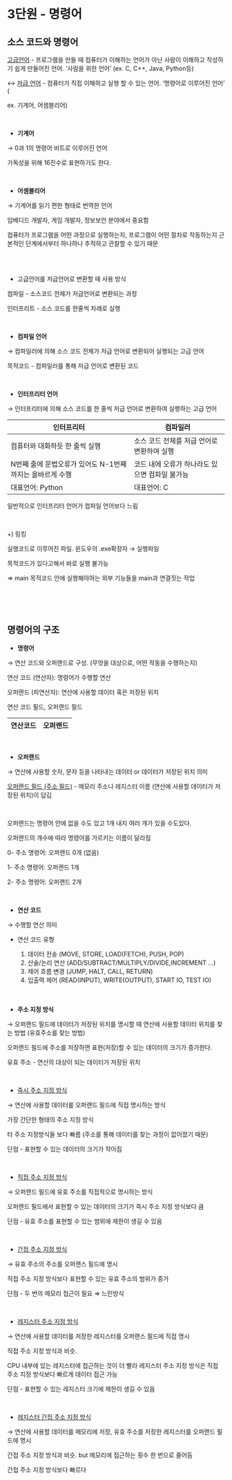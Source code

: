 # 3단원 - 명령어

## 소스 코드와 명령어

<u>고급언어</u> - 프로그램을 만들 때 컴퓨터가 이해하는 언어가 아닌 사람이 이해하고 작성하기 쉽게 만들어진 언어. ‘사람을 위한 언어’ (ex. C, C++, Java, Python등)

↔ <u>저급 언어</u> - 컴퓨터가 직접 이해하고 실행 할 수 있는 언어. ‘명령어로 이루어진 언어’ (

ex. 기계어, 어셈블리어)

<br>

- **기계어**

→ 0과 1의 명령어 비트로 이루어진 언어

가독성을 위해 16진수로 표현하기도 한다.

<br>

- **어셈블리어**

→ 기계어를 읽기 편한 형태로 번역한 언어

임베디드 개발자, 게임 개발자, 정보보안 분야에서 중요함

컴퓨터가 프로그램을 어떤 과정으로 실행하는지, 프로그램이 어떤 절차로 작동하는지 근본적인 단계에서부터 하나하나 추적하고 관찰할 수 있기 때문

<br>
<br>

- 고급언어를 저급언어로 변환할 때 사용 방식

컴파일 - 소스코드 전체가 저급언어로 변환되는 과정

인터프리트 - 소스 코드를 한줄씩 차례로 실행

<br>

- **컴파일 언어**

→ 컴파일러에 의해 소스 코드 전체가 저급 언어로 변환되어 실행되는 고급 언어

목적코드 - 컴파일러를 통해 저급 언어로 변환된 코드

<br>

- **인터프리터 언어**

→ 인터프리터에 의해 소스 코드를 한 줄씩 저급 언어로 변환하여 실행하는 고급 언어

| 인터프리터 | 컴파일러 |
| --- | --- |
| 컴퓨터와 대화하듯 한 줄씩 실행 | 소스 코드 전체를 저급 언어로 변환하여 실행 |
| N번째 줄에 문법오류가 있어도 N-1번째까지는 올바르게 수행 | 코드 내에 오류가 하나라도 있으면 컴파일 불가능 |
| 대표언어: Python | 대표언어: C |

일반적으로 인터프리터 언어가 컴파일 언어보다 느림

<br>

+) 링킹

실행코드로 이루어진 파일. 윈도우의 .exe확장자 → 실행파일

목적코드가 있다고해서 바로 실행 불가능

⇒ main 목적코드 안에 실행해야하는 외부 기능들을 main과 연결짓는 작업

<br>
<br>
<br>

## 명령어의 구조

- **명령어**

→ 연산 코드와 오퍼랜드로 구성. (무엇을 대상으로, 어떤 작동을 수행하는지)

연산 코드 (연산자): 명령어가 수행할 연산

오퍼랜드 (피연산자): 연산에 사용할 데이터 혹은 저장된 위치

연산 코드 필드, 오퍼랜드 필드

| 연산코드 | 오퍼랜드 |
| --- | --- |

<br>

- **오퍼랜드**

→ 연산에 사용할 숫자, 문자 등을 나타내는 데이터 or 데이터가 저장된 위치 의미

<u>오퍼랜드 필드 (주소 필드)</u> - 메모리 주소나 레지스터 이름 (연산에 사용할 데이터가 저장된 위치)이 담김

<br>

오퍼랜드는 명령어 안에 없을 수도 있고 1개 내지 여러 개가 있을 수도있다.

오퍼랜드의 개수에 따라 명령어를 가르키는 이름이 달라짐

0- 주소 명령어: 오퍼랜드 0개 (없음)

1- 주소 명령어: 오퍼랜드 1개

2- 주소 명령어: 오퍼랜드 2개

<br>

- **연산 코드**

→ 수행할 연산 의미

- 연산 코드 유형
    1. 데이터 전송 (MOVE, STORE, LOAD(FETCH), PUSH, POP)
    2. 산술/논리 연산 (ADD/SUBTRACT/MULTIPLY/DIVIDE,INCREMENT …)
    3. 제어 흐름 변경 (JUMP, HALT, CALL, RETURN)
    4. 입출력 제어 (READ(INPUT), WRITE(OUTPUT), START IO, TEST IO)

    <br>
    <br>

- **주소 지정 방식**

→ 오퍼랜드 필드에 데이터가 저장된 위치를 명시할 때 연산에 사용할 데이터 위치를 찾는 방법 (유효주소를 찾는 방법)

오퍼랜드 필드에 주소를 저장하면 표현(저장)할 수 있는 데이터의 크기가 증가한다.

유효 주소 - 연산의 대상이 되는 데이터가 저장된 위치

<br>

- <u>즉시 주소 지정 방식</u>

→ 연산에 사용할 데이터를 오퍼랜드 필드에 직접 명시하는 방식

가장 간단한 형태의 주소 지정 방식

타 주소 지정방식들 보다 빠름 (주소를 통해 데이터를 찾는 과정이 없어졌기 때문)

단점 - 표현할 수 있는 데이터의 크기가 작아짐

<br>

- <u>직접 주소 지정 방식</u>

→ 오퍼랜드 필드에 유효 주소를 직접적으로 명시하는 방식

오퍼랜드 필드에서 표현할 수 있는 데이터의 크기가 즉시 주소 지정 방식보다 큼

단점 - 유효 주소를 표현할 수 있는 범위에 제한이 생길 수 있음

<br>

- <u>간접 주소 지정 방식</u>

→ 유효 주소의 주소를 오퍼랜스 필드에 명시

직접 주소 지정 방식보다 표현할 수 있는 유효 주소의 범위가 증가

단점 - 두 번의 메모리 접근이 필요 ⇒ 느린방식

<br>

- <u>레지스터 주소 지정 방식</u>

→ 연산에 사용할 데이터를 저장한 레지스터를 오퍼랜스 필드에 직접 명시

직접 주소 지정 방식과 비슷.

CPU 내부에 있는 레지스터에 접근하는 것이 더 빨라 레지스터 주소 지정 방식은 직접 주소 지정 방식보다 빠르게 데이터 접근 가능

단점 - 표현할 수 있는 레지스터 크기에 제한이 생길 수 있음

<br>

- <u>레지스터 간접 주소 지정 방식</u>

→ 연산에 사용할 데이터를 메모리에 저장, 유효 주소를 저장한 레지스터를 오퍼랜드 필드에 명시

간접 주소 지정 방식과 비슷. but 메모리에 접근하는 횟수 한 번으로 줄어듬

간접 주소 지정 방식보다 빠르다
